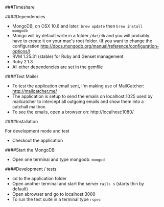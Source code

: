 ###Timeshare

####Dependencies

* MongoDB, on OSX 10.6 and later: `brew update` then `brew install mongodb`
* Mongo will by default write in a folder `/dat/db` and you will probably have to create it on your mac's root folder. (If you want to change the configuration http://docs.mongodb.org/manual/reference/configuration-options/)
* RVM  1.25.31 (stable) for Ruby and Genset management
* Ruby 2.1.3
* All other dependencies are set in the gemfile

####Test Mailer 

* To test the application email sent, I'm making use of MailCatcher: http://mailcatcher.me/
* The application is setup to send the emails on localhost:1025 used by mailcatcher to intercept all outgoing emails and show them into a catchall mailbox.
* To see the emails, open a browser on: http://localhost:1080/


####Installation

For development mode and test

* Checkout the application

####Start the MongoDB

* Open one terminal and type mongodb: `mongod`


####Development / tests

* cd to the application folder
* Open another terminal and start the server `rails s` (starts thin by default)
* Open abrowser and go to localhost:3000
* To run the test suite in a terminal type `rspec`